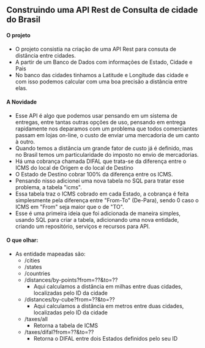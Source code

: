 ## Construindo uma API Rest de Consulta de cidade do Brasil

#### O projeto

- O projeto consistia na criação de uma API Rest para consuta de distância entre cidades.
- A partir de um Banco de Dados com informações de Estado, Cidade e Pais
- No banco das cidades tinhamos a Latitude e Longitude das cidade e com isso podemos calcular com uma boa precisão a distância entre elas.

#### A Novidade

- Esse API é algo que podemos usar pensando em um sistema de entregas, entre tantas outras opções de uso, pensando em entrega rapidamente nos deparamos com um problema que todos comerciantes passam em lojas on-line, o custo de enviar uma mercadoria de um canto à outro.
- Quando temos a distância um grande fator de custo já é definido, mas no Brasil temos um particularidade do imposto no envio de mercadorias. 
- Há uma cobrança chamada DIFAL que trata-se da diferença entre o ICMS do local de Origem e do local de Destino
- O Estado de Destino cobrar 100% da diferença entre os ICMS. 
- Pensando nisso adicionei uma nova tabela no SQL para tratar esse problema, a tabela "icms".
- Essa tabela traz o ICMS cobrado em cada Estado, a cobrança é feita simplesmente pela diferença entre "From-To" (De-Para), sendo 0 caso o ICMS em "From" seja maior que o de "TO".
- Esse é uma primeira ideia que foi adicionada de maneira simples, usando SQL para criar a tabela, adicionando uma nova entidade, criando um repositório, serviços e recursos para API.

#### O que olhar:

- As entidade mapeadas são:
  - /cities
  - /states
  - /countries
  - /distances/by-points?from=??&to=??
    - Aqui calculamos a distância em milhas entre duas cidades, localizadas pelo ID da cidade
  - /distances/by-cube?from=??&to=??
    - Aqui calculamos a distância em metros entre duas cidades, localizadas pelo ID da cidade
  - /taxes/all
    - Retorna a tabela de ICMS
  - /taxes/difal?from=??&to=??
    - Retorna o DIFAL entre dois Estados definidos pelo seu ID
